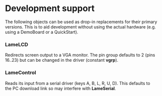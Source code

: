Development support
===============

The following objects can be used as drop-in replacements for their primary versions. This is to aid development without using the actual hardware (e.g. using a DemoBoard or a QuickStart).

### LameLCD

Redirects screen output to a VGA monitor. The pin group defaults to 2 (pins 16..23) but can be changed in the driver (constant **vgrp**).

### LameControl

Reads its input from a serial driver (keys A, B, L, R, U, D). This defaults to the PC download link so may interfere with **LameSerial**.
